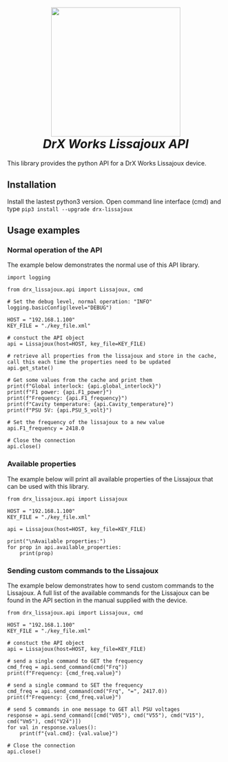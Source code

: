 <div style="text-align: center; align: center;">
  <h1 align="center">
    <a href="https://drx.works/"><img src="https://drx.works/wp-content/themes/drx/images/logo.jpg" width="300"></a>
    <br>
    <i>DrX Works Lissajoux API</i>
    <br>
  </h1>
</div>

This library provides the python API for a DrX Works Lissajoux device.

## Installation
Install the lastest python3 version.
Open command line interface (cmd) and type `pip3 install --upgrade drx-lissajoux`

## Usage examples

### Normal operation of the API

The example below demonstrates the normal use of this API library.

```
import logging

from drx_lissajoux.api import Lissajoux, cmd

# Set the debug level, normal operation: "INFO"
logging.basicConfig(level="DEBUG")

HOST = "192.168.1.100"
KEY_FILE = "./key_file.xml"

# constuct the API object
api = Lissajoux(host=HOST, key_file=KEY_FILE)

# retrieve all properties from the lissajoux and store in the cache, call this each time the properties need to be updated
api.get_state()

# Get some values from the cache and print them
print(f"Global interlock: {api.global_interlock}")
print(f"F1 power: {api.F1_power}")
print(f"Frequency: {api.F1_frequency}")
print(f"Cavity temperature: {api.Cavity_temperature}")
print(f"PSU 5V: {api.PSU_5_volt}")

# Set the frequency of the lissajoux to a new value
api.F1_frequency = 2418.0

# Close the connection
api.close()
```

### Available properties

The example below will print all available properties of the Lissajoux that can be used with this library.

```
from drx_lissajoux.api import Lissajoux

HOST = "192.168.1.100"
KEY_FILE = "./key_file.xml"

api = Lissajoux(host=HOST, key_file=KEY_FILE)

print("\nAvailable properties:")
for prop in api.available_properties:
    print(prop)
```

### Sending custom commands to the Lissajoux

The example below demonstrates how to send custom commands to the Lissajoux.
A full list of the available commands for the Lissajoux can be found in the API section in the manual supplied with the device.

```
from drx_lissajoux.api import Lissajoux, cmd

HOST = "192.168.1.100"
KEY_FILE = "./key_file.xml"

# constuct the API object
api = Lissajoux(host=HOST, key_file=KEY_FILE)

# send a single command to GET the frequency
cmd_freq = api.send_command(cmd("Frq"))
print(f"Frequency: {cmd_freq.value}")

# send a single command to SET the frequency
cmd_freq = api.send_command(cmd("Frq", "=", 2417.0))
print(f"Frequency: {cmd_freq.value}")

# send 5 commands in one message to GET all PSU voltages
response = api.send_command([cmd("V05"), cmd("V55"), cmd("V15"), cmd("Vm5"), cmd("V24")])
for val in response.values():
    print(f"{val.cmd}: {val.value}")

# Close the connection
api.close()
```